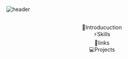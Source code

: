 ![header](https://capsule-render.vercel.app/api?type=rounded&color=timeAuto&height=200&section=header&text=Developer%20cheondi&fontSize=80)

<br>

<div align=center>🙋Introducuction</div>

<div align=center>⚡Skills</div>

<div align=center>📌links</div>

<div align=center>💻Projects</div>



<!--
**cheondi/cheondi** is a ✨ _special_ ✨ repository because its `README.md` (this file) appears on your GitHub profile.

Here are some ideas to get you started:

- 🔭 I’m currently working on ...
- 🌱 I’m currently learning ...
- 👯 I’m looking to collaborate on ...
- 🤔 I’m looking for help with ...
- 💬 Ask me about ...
- 📫 How to reach me: ...
- 😄 Pronouns: ...
- ⚡ Fun fact: ...
-->
